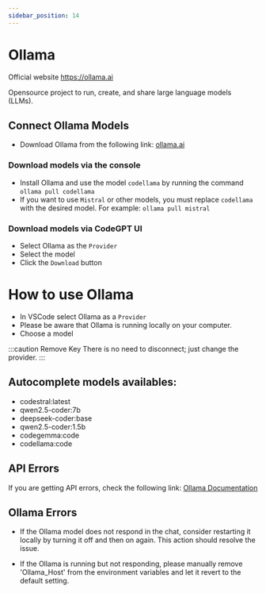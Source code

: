 ```yaml
---
sidebar_position: 14
---
```


# Ollama

Official website https://ollama.ai

Opensource project to run, create, and share large language models (LLMs).
## Connect Ollama Models
- Download Ollama from the following link: [ollama.ai](https://ollama.ai/)

### Download models via the console
- Install Ollama and use the model `codellama` by running the command ```ollama pull codellama```
- If you want to use `Mistral` or other models, you must replace `codellama` with the desired model. For example: ```ollama pull mistral```

### Download models via CodeGPT UI
- Select Ollama as the `Provider`
- Select the model
- Click the `Download` button



# How to use Ollama

- In VSCode select Ollama as a `Provider`
- Please be aware that Ollama is running locally on your computer.
- Choose a model



:::caution Remove Key 
There is no need to disconnect; just change the provider.
:::

## Autocomplete models availables:
- codestral:latest
- qwen2.5-coder:7b
- deepseek-coder:base
- qwen2.5-coder:1.5b
- codegemma:code
- codellama:code


## API Errors
If you are getting API errors, check the following link: [Ollama Documentation](https://ollama.ai/)

## Ollama Errors
- If the Ollama model does not respond in the chat, consider restarting it locally by turning it off and then on again. This action should resolve the issue.

  
- If the Ollama is running but not responding, please manually remove 'Ollama_Host' from the environment variables and let it revert to the default setting.
    


 


